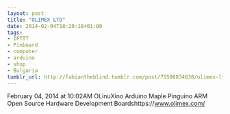 ```yaml
---
layout: post
title: "OLIMEX LTD"
date: 2014-02-04T18:20:18+01:00
tags:
- IFTTT
- Pinboard
- computer
- arduino
- shop
- Bulgaria
tumblr_url: http://fabiantheblind.tumblr.com/post/75598834638/olimex-ltd
---
```

February 04, 2014 at 10:02AM
OLinuXino Arduino Maple Pinguino ARM Open Source Hardware Development Boardshttps://www.olimex.com/

